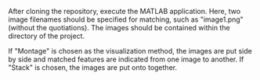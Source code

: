 After cloning the repository, execute the MATLAB application. Here, two image filenames should be specified for matching, such as "image1.png" (without the quotiations). The images should be contained within the directory of the project.

If "Montage" is chosen as the visualization method, the images are put side by side and matched features are indicated from one image to another. If "Stack" is chosen, the images are put onto together.
